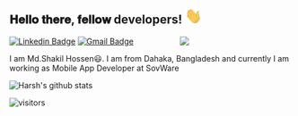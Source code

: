 <h2> 𝐇𝐞𝐥𝐥𝐨 𝐭𝐡𝐞𝐫𝐞, 𝐟𝐞𝐥𝐥𝐨𝐰 developers! <img src="https://raw.githubusercontent.com/ABSphreak/ABSphreak/master/gifs/Hi.gif" width="30px"></h2>

<img align='right' src='https://user-images.githubusercontent.com/5713670/87202985-820dcb80-c2b6-11ea-9f56-7ec461c497c3.gif' width='200"'>

 [![Linkedin Badge](https://img.shields.io/badge/-harshkumarkhatri-blue?style=flat-square&logo=Linkedin&logoColor=white&link=https://www.linkedin.com/in/shakilhossain38/)](https://www.linkedin.com/in/shakilhossain38/)
[![Gmail Badge](https://img.shields.io/badge/-mailharshkhatri@gmail.com-c14438?style=flat-square&logo=Gmail&logoColor=white&link=mailto:shakilhossain38@gmail.com)](mailto:shakilhossain38@gmail.com)

I am Md.Shakil Hossen😃. I am from Dahaka, Bangladesh and currently I am working as Mobile App Developer at SovWare

![Harsh's github stats](https://github-readme-stats.vercel.app/api?username=shakilhossain38&hide=["issues"]&show_icons=true)

![visitors](https://visitor-badge.glitch.me/badge?page_id=shakilhossain38)
